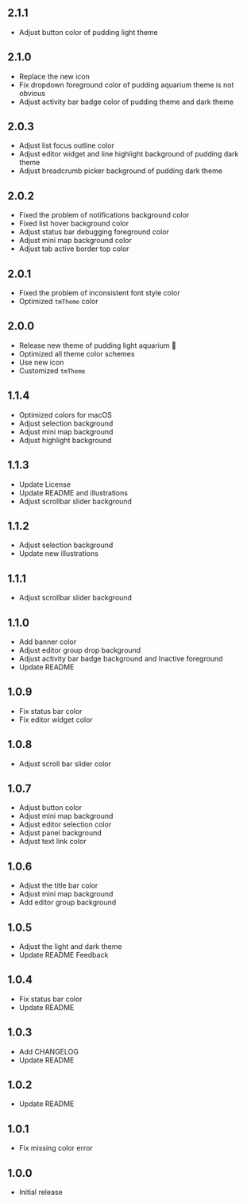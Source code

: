 ## 2.1.1

+ Adjust button color of pudding light theme

## 2.1.0

+ Replace the new icon
+ Fix dropdown foreground color of pudding aquarium theme is not obvious
+ Adjust activity bar badge color of pudding theme and dark theme

## 2.0.3

+ Adjust list focus outline color
+ Adjust editor widget and line highlight background of pudding dark theme
+ Adjust breadcrumb picker background of pudding dark theme

## 2.0.2

+ Fixed the problem of notifications background color
+ Fixed list hover background color
+ Adjust status bar debugging foreground color
+ Adjust mini map background color
+ Adjust tab active border top color

## 2.0.1

+ Fixed the problem of inconsistent font style color
+ Optimized `tmTheme` color

## 2.0.0

+ Release new theme of pudding light aquarium 🎉
+ Optimized all theme color schemes
+ Use new icon
+ Customized `tmTheme`

## 1.1.4

+ Optimized colors for macOS
+ Adjust selection background
+ Adjust mini map background
+ Adjust highlight background

## 1.1.3

+ Update License
+ Update README and illustrations
+ Adjust scrollbar slider background

## 1.1.2

+ Adjust selection background
+ Update new illustrations

## 1.1.1
+ Adjust scrollbar slider background

## 1.1.0
+ Add banner color
+ Adjust editor group drop background
+ Adjust activity bar badge background and Inactive foreground
+ Update README

## 1.0.9

+ Fix status bar color
+ Fix editor widget color

## 1.0.8

+ Adjust scroll bar slider color

## 1.0.7

+ Adjust button color
+ Adjust mini map background
+ Adjust editor selection color
+ Adjust panel background
+ Adjust text link color

## 1.0.6

+ Adjust the title bar color
+ Adjust mini map background
+ Add editor group background

## 1.0.5

+ Adjust the light and dark theme
+ Update README Feedback

## 1.0.4

+ Fix status bar color
+ Update README

## 1.0.3

+ Add CHANGELOG
+ Update README

## 1.0.2

+ Update README

## 1.0.1

- Fix missing color error

## 1.0.0

- Initial release